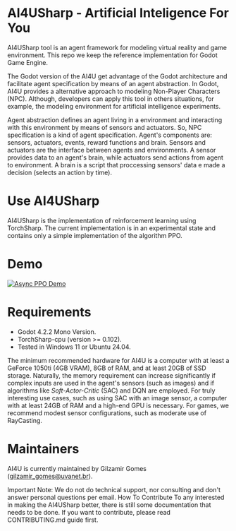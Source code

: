 # AI4USharp - Artificial Inteligence For You

AI4USharp tool is an agent framework for modeling virtual reality and game environment. This repo we keep the reference implementation for Godot Game Engine.

The Godot version of the AI4U get advantage of the Godot architecture and facilitate agent specification by means of an agent abstraction. In Godot, AI4U provides a alternative approach to modeling Non-Player Characters (NPC). Although, developers can apply this tool in others situations, for example, the modeling environment for artificial intelligence experiments.

Agent abstraction defines an agent living in a environment and interacting with this environment by means of sensors and actuators. So, NPC specification is a kind of agent specification. Agent's components are: sensors, actuators, events, reward functions and brain. Sensors and actuators are the interface between agents and environments. A sensor provides data to an agent's brain, while actuators send actions from agent to environment. A brain is a script that proccessing sensors' data e made a decision (selects an action by time).

# Use AI4USharp
AI4USharp is the implementation of reinforcement learning  using TorchSharp. The current implementation is in an experimental state and contains only a simple implementation of the algorithm PPO.

# Demo

[![Async PPO Demo](https://i.stack.imgur.com/Vp2cE.png)](https://youtu.be/-MpY9sz1IN0)

# Requirements
* Godot 4.2.2 Mono Version.
* TorchSharp-cpu (version >= 0.102).
* Tested in Windows 11 or Ubuntu 24.04.

The minimum recommended hardware for AI4U is a computer with at least a GeForce 1050ti (4GB VRAM), 8GB of RAM, and at least 20GB of SSD storage. Naturally, the memory requirement can increase significantly if complex inputs are used in the agent's sensors (such as images) and if algorithms like *Soft-Actor-Critic* (SAC) and DQN are employed. For truly interesting use cases, such as using SAC with an image sensor, a computer with at least 24GB of RAM and a high-end GPU is necessary. For games, we recommend modest sensor configurations, such as moderate use of RayCasting.

# Maintainers
AI4U is currently maintained by Gilzamir Gomes (gilzamir_gomes@uvanet.br).

Important Note: We do not do technical support, nor consulting and don't answer personal questions per email.
How To Contribute
To any interested in making the AI4USharp better, there is still some documentation that needs to be done. If you want to contribute, please read CONTRIBUTING.md guide first.

